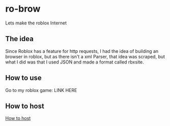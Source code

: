# ro-brow
Lets make the roblox Internet

## The idea
Since Roblox has a feature for http requests, I had the idea of building an browser in roblox, but as there isn't a xml Parser, that idea was scraped, but what I did was that I used JSON and made a format called rbxsite.

## How to use
Go to my roblox game: LINK HERE

## How to host
[How to host](host-docs)
